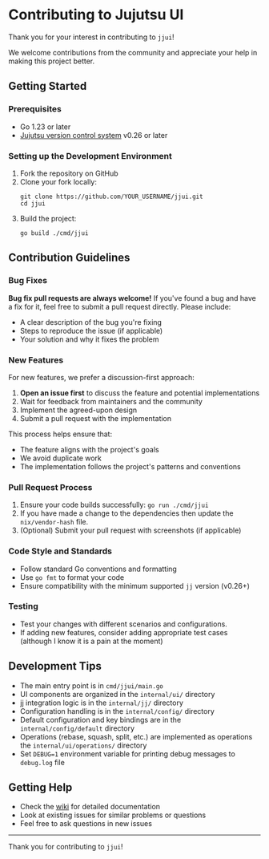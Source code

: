 # Contributing to Jujutsu UI

Thank you for your interest in contributing to `jjui`! 

We welcome contributions from the community and appreciate your help in making this project better.

## Getting Started

### Prerequisites

- Go 1.23 or later
- [Jujutsu version control system](https://github.com/jj-vcs/jj) v0.26 or later

### Setting up the Development Environment

1. Fork the repository on GitHub
2. Clone your fork locally:
   ```shell
   git clone https://github.com/YOUR_USERNAME/jjui.git
   cd jjui
   ```
3. Build the project:
   ```shell
   go build ./cmd/jjui
   ```

## Contribution Guidelines

### Bug Fixes

**Bug fix pull requests are always welcome!** If you've found a bug and have a fix for it, feel free to submit a pull request directly. Please include:

- A clear description of the bug you're fixing
- Steps to reproduce the issue (if applicable)
- Your solution and why it fixes the problem

### New Features

For new features, we prefer a discussion-first approach:

1. **Open an issue first** to discuss the feature and potential implementations
2. Wait for feedback from maintainers and the community
3. Implement the agreed-upon design
4. Submit a pull request with the implementation

This process helps ensure that:
- The feature aligns with the project's goals
- We avoid duplicate work
- The implementation follows the project's patterns and conventions

### Pull Request Process

1. Ensure your code builds successfully: `go run ./cmd/jjui`
2. If you have made a change to the dependencies then update the `nix/vendor-hash` file.
3. (Optional) Submit your pull request with screenshots (if applicable)

### Code Style and Standards

- Follow standard Go conventions and formatting
- Use `go fmt` to format your code
- Ensure compatibility with the minimum supported `jj` version (v0.26+)

### Testing

- Test your changes with different scenarios and configurations. 
- If adding new features, consider adding appropriate test cases (although I know it is a pain at the moment)

## Development Tips

- The main entry point is in `cmd/jjui/main.go`
- UI components are organized in the `internal/ui/` directory
- jj integration logic is in the `internal/jj/` directory
- Configuration handling is in the `internal/config/` directory
- Default configuration and key bindings are in the `internal/config/default` directory
- Operations (rebase, squash, split, etc.) are implemented as operations the `internal/ui/operations/` directory
- Set `DEBUG=1` environment variable for printing debug messages to `debug.log` file

## Getting Help

- Check the [wiki](https://github.com/idursun/jjui/wiki) for detailed documentation
- Look at existing issues for similar problems or questions
- Feel free to ask questions in new issues

---

Thank you for contributing to `jjui`! 
